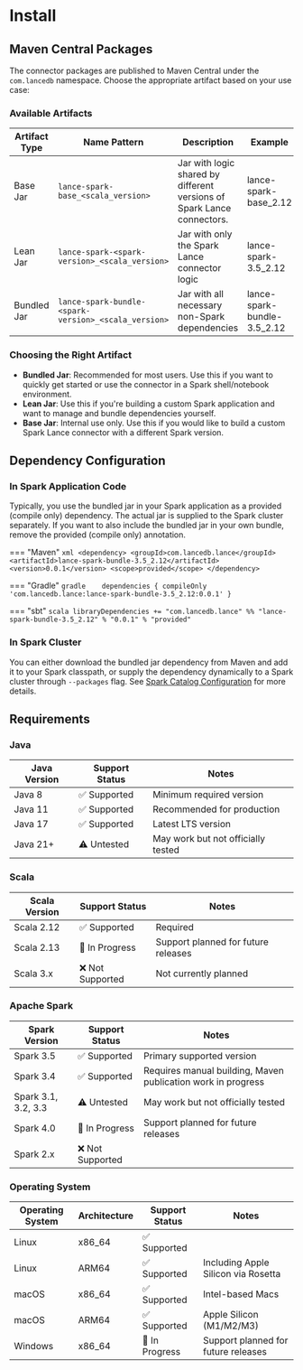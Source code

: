 # Install

## Maven Central Packages

The connector packages are published to Maven Central under the `com.lancedb` namespace. Choose the appropriate artifact based on your use case:

### Available Artifacts

| Artifact Type | Name Pattern                                         | Description                                                            | Example                     |
|---------------|------------------------------------------------------|------------------------------------------------------------------------|-----------------------------|
| Base Jar      | `lance-spark-base_<scala_version>`                   | Jar with logic shared by different versions of Spark Lance connectors. | lance-spark-base_2.12       |
| Lean Jar      | `lance-spark-<spark-version>_<scala_version>`        | Jar with only the Spark Lance connector logic                          | lance-spark-3.5_2.12        |
| Bundled Jar   | `lance-spark-bundle-<spark-version>_<scala_version>` | Jar with all necessary non-Spark dependencies                          | lance-spark-bundle-3.5_2.12 |

### Choosing the Right Artifact

- **Bundled Jar**: Recommended for most users. Use this if you want to quickly get started or use the connector in a Spark shell/notebook environment.
- **Lean Jar**: Use this if you're building a custom Spark application and want to manage and bundle dependencies yourself.
- **Base Jar**: Internal use only. Use this if you would like to build a custom Spark Lance connector with a different Spark version.

## Dependency Configuration

### In Spark Application Code

Typically, you use the bundled jar in your Spark application as a provided (compile only) dependency.
The actual jar is supplied to the Spark cluster separately.
If you want to also include the bundled jar in your own bundle, remove the provided (compile only) annotation.

=== "Maven"
    ```xml
    <dependency>
        <groupId>com.lancedb.lance</groupId>
        <artifactId>lance-spark-bundle-3.5_2.12</artifactId>
        <version>0.0.1</version>
        <scope>provided</scope>
    </dependency>
    ```

=== "Gradle"
    ```gradle   
    dependencies {
        compileOnly 'com.lancedb.lance:lance-spark-bundle-3.5_2.12:0.0.1'
    }
    ```

=== "sbt"
    ```scala
    libraryDependencies += "com.lancedb.lance" %% "lance-spark-bundle-3.5_2.12" % "0.0.1" % "provided"
    ```

### In Spark Cluster

You can either download the bundled jar dependency from Maven and add it to your Spark classpath,
or supply the dependency dynamically to a Spark cluster through `--packages` flag.
See [Spark Catalog Configuration](config.md#spark-catalog-configuration) for more details.

## Requirements

### Java

| Java Version | Support Status | Notes                              |
|--------------|----------------|------------------------------------|
| Java 8       | ✅ Supported    | Minimum required version           |
| Java 11      | ✅ Supported    | Recommended for production         |
| Java 17      | ✅ Supported    | Latest LTS version                 |
| Java 21+     | ⚠️ Untested    | May work but not officially tested |

### Scala

| Scala Version | Support Status  | Notes                               |
|---------------|-----------------|-------------------------------------|
| Scala 2.12    | ✅ Supported     | Required                            |
| Scala 2.13    | 🚧 In Progress  | Support planned for future releases |
| Scala 3.x     | ❌ Not Supported | Not currently planned               |

### Apache Spark

| Spark Version       | Support Status  | Notes                                                        |
|---------------------|-----------------|--------------------------------------------------------------|
| Spark 3.5           | ✅ Supported     | Primary supported version                                    |
| Spark 3.4           | ✅ Supported     | Requires manual building, Maven publication work in progress |
| Spark 3.1, 3.2, 3.3 | ⚠️ Untested     | May work but not officially tested                           |
| Spark 4.0           | 🚧 In Progress  | Support planned for future releases                          |
| Spark 2.x           | ❌ Not Supported |                                                              |

### Operating System

| Operating System | Architecture | Support Status | Notes                               |
|------------------|--------------|----------------|-------------------------------------|
| Linux            | x86_64       | ✅ Supported    |                                     |
| Linux            | ARM64        | ✅ Supported    | Including Apple Silicon via Rosetta |
| macOS            | x86_64       | ✅ Supported    | Intel-based Macs                    |
| macOS            | ARM64        | ✅ Supported    | Apple Silicon (M1/M2/M3)            |
| Windows          | x86_64       | 🚧 In Progress | Support planned for future releases |
